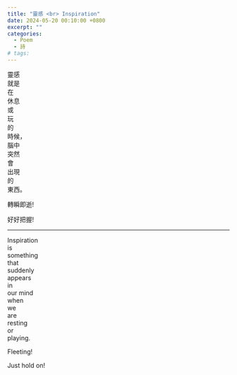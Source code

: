 ```yaml
---
title: "靈感 <br> Inspiration"
date: 2024-05-20 00:10:00 +0800
excerpt: ""
categories:
  - Poem
  - 詩
# tags:
---
```


靈感  
就是  
在  
休息  
或  
玩  
的  
時候，  
腦中  
突然  
會  
出現  
的  
東西。

轉瞬即逝!

好好把握!

---

Inspiration  
is  
something  
that  
suddenly  
appears  
in  
our mind  
when  
we  
are  
resting  
or  
playing.

Fleeting!

Just hold on!
